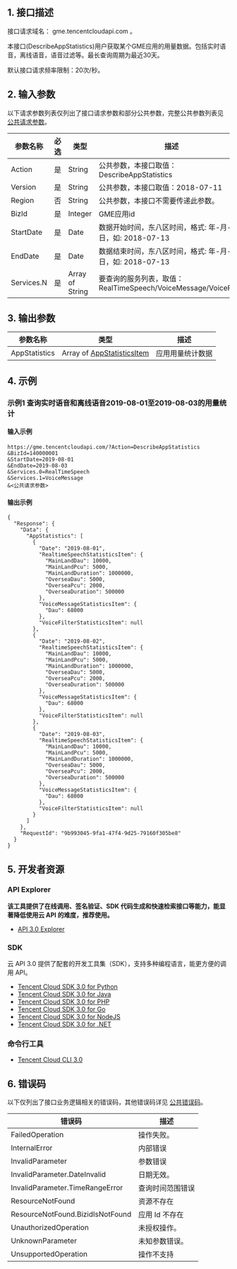 ## 1. 接口描述

接口请求域名： gme.tencentcloudapi.com 。

本接口(DescribeAppStatistics)用户获取某个GME应用的用量数据。包括实时语音，离线语音，语音过滤等。最长查询周期为最近30天。

默认接口请求频率限制：20次/秒。

## 2. 输入参数

以下请求参数列表仅列出了接口请求参数和部分公共参数，完整公共参数列表见 [公共请求参数](/document/api/607/35367)。

| 参数名称 | 必选 | 类型 | 描述 |
|---------|---------|---------|---------|
| Action | 是 | String | 公共参数，本接口取值：DescribeAppStatistics |
| Version | 是 | String | 公共参数，本接口取值：2018-07-11 |
| Region | 否 | String | 公共参数，本接口不需要传递此参数。 |
| BizId | 是 | Integer | GME应用id |
| StartDate | 是 | Date | 数据开始时间，东八区时间，格式: 年-月-日，如: 2018-07-13 |
| EndDate | 是 | Date | 数据结束时间，东八区时间，格式: 年-月-日，如: 2018-07-13 |
| Services.N | 是 | Array of String | 要查询的服务列表，取值：RealTimeSpeech/VoiceMessage/VoiceFilter |

## 3. 输出参数

| 参数名称 | 类型 | 描述 |
|---------|---------|---------|
| AppStatistics | Array of [AppStatisticsItem](/document/api/607/35375#AppStatisticsItem) | 应用用量统计数据|

## 4. 示例

### 示例1 查询实时语音和离线语音2019-08-01至2019-08-03的用量统计

#### 输入示例

```
https://gme.tencentcloudapi.com/?Action=DescribeAppStatistics
&BizId=140000001
&StartDate=2019-08-01
&EndDate=2019-08-03
&Services.0=RealTimeSpeech
&Services.1=VoiceMessage
&<公共请求参数>
```

#### 输出示例

```
{
  "Response": {
    "Data": {
      "AppStatistics": [
        {
          "Date": "2019-08-01",
          "RealtimeSpeechStatisticsItem": {
            "MainLandDau": 10000,
            "MainLandPcu": 5000,
            "MainLandDuration": 1000000,
            "OverseaDau": 5000,
            "OverseaPcu": 2000,
            "OverseaDuration": 500000
          },
          "VoiceMessageStatisticsItem": {
            "Dau": 68000
          },
          "VoiceFilterStatisticsItem": null
        },
        {
          "Date": "2019-08-02",
          "RealtimeSpeechStatisticsItem": {
            "MainLandDau": 10000,
            "MainLandPcu": 5000,
            "MainLandDuration": 1000000,
            "OverseaDau": 5000,
            "OverseaPcu": 2000,
            "OverseaDuration": 500000
          },
          "VoiceMessageStatisticsItem": {
            "Dau": 68000
          },
          "VoiceFilterStatisticsItem": null
        },
        {
          "Date": "2019-08-03",
          "RealtimeSpeechStatisticsItem": {
            "MainLandDau": 10000,
            "MainLandPcu": 5000,
            "MainLandDuration": 1000000,
            "OverseaDau": 5000,
            "OverseaPcu": 2000,
            "OverseaDuration": 500000
          },
          "VoiceMessageStatisticsItem": {
            "Dau": 68000
          },
          "VoiceFilterStatisticsItem": null
        }
      ]
    },
    "RequestId": "9b993045-9fa1-47f4-9d25-79160f305be8"
  }
}
```


## 5. 开发者资源

### API Explorer

**该工具提供了在线调用、签名验证、SDK 代码生成和快速检索接口等能力，能显著降低使用云 API 的难度，推荐使用。**

* [API 3.0 Explorer](https://console.cloud.tencent.com/api/explorer?Product=gme&Version=2018-07-11&Action=DescribeAppStatistics)

### SDK

云 API 3.0 提供了配套的开发工具集（SDK），支持多种编程语言，能更方便的调用 API。

* [Tencent Cloud SDK 3.0 for Python](https://github.com/TencentCloud/tencentcloud-sdk-python)
* [Tencent Cloud SDK 3.0 for Java](https://github.com/TencentCloud/tencentcloud-sdk-java)
* [Tencent Cloud SDK 3.0 for PHP](https://github.com/TencentCloud/tencentcloud-sdk-php)
* [Tencent Cloud SDK 3.0 for Go](https://github.com/TencentCloud/tencentcloud-sdk-go)
* [Tencent Cloud SDK 3.0 for NodeJS](https://github.com/TencentCloud/tencentcloud-sdk-nodejs)
* [Tencent Cloud SDK 3.0 for .NET](https://github.com/TencentCloud/tencentcloud-sdk-dotnet)

### 命令行工具

* [Tencent Cloud CLI 3.0](https://cloud.tencent.com/document/product/440/6176)

## 6. 错误码

以下仅列出了接口业务逻辑相关的错误码，其他错误码详见 [公共错误码](/document/api/607/35370#.E5.85.AC.E5.85.B1.E9.94.99.E8.AF.AF.E7.A0.81)。

| 错误码 | 描述 |
|---------|---------|
| FailedOperation | 操作失败。 |
| InternalError | 内部错误 |
| InvalidParameter | 参数错误 |
| InvalidParameter.DateInvalid | 日期无效。 |
| InvalidParameter.TimeRangeError | 查询时间范围错误 |
| ResourceNotFound | 资源不存在 |
| ResourceNotFound.BizidIsNotFound | 应用 Id 不存在 |
| UnauthorizedOperation | 未授权操作。 |
| UnknownParameter | 未知参数错误。 |
| UnsupportedOperation | 操作不支持 |
